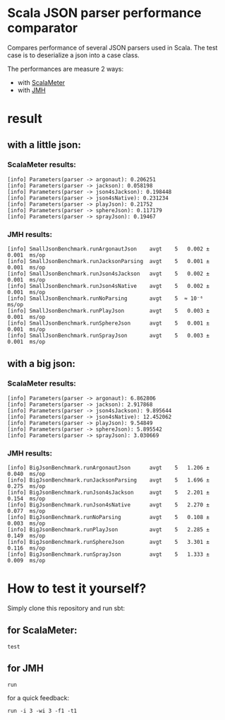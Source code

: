 Scala JSON parser performance comparator
========================================

Compares performance of several JSON parsers used in Scala.
The test case is to deserialize a json into a case class.

The performances are measure 2 ways:
- with [ScalaMeter](http://scalameter.github.io/)
- with [JMH](https://github.com/ktoso/sbt-jmh)

# result
## with a little json:
### ScalaMeter results:

    [info] Parameters(parser -> argonaut): 0.206251
    [info] Parameters(parser -> jackson): 0.058198
    [info] Parameters(parser -> json4sJackson): 0.198448
    [info] Parameters(parser -> json4sNative): 0.231234
    [info] Parameters(parser -> playJson): 0.21752
    [info] Parameters(parser -> sphereJson): 0.117179
    [info] Parameters(parser -> sprayJson): 0.19467

### JMH results:

    [info] SmallJsonBenchmark.runArgonautJson    avgt    5   0.002 ±  0.001  ms/op
    [info] SmallJsonBenchmark.runJacksonParsing  avgt    5   0.001 ±  0.001  ms/op
    [info] SmallJsonBenchmark.runJson4sJackson   avgt    5   0.002 ±  0.001  ms/op
    [info] SmallJsonBenchmark.runJson4sNative    avgt    5   0.002 ±  0.001  ms/op
    [info] SmallJsonBenchmark.runNoParsing       avgt    5  ≈ 10⁻⁶           ms/op
    [info] SmallJsonBenchmark.runPlayJson        avgt    5   0.003 ±  0.001  ms/op
    [info] SmallJsonBenchmark.runSphereJson      avgt    5   0.001 ±  0.001  ms/op
    [info] SmallJsonBenchmark.runSprayJson       avgt    5   0.003 ±  0.001  ms/op

## with a big json:
### ScalaMeter results:

    [info] Parameters(parser -> argonaut): 6.862806
    [info] Parameters(parser -> jackson): 2.917868
    [info] Parameters(parser -> json4sJackson): 9.895644
    [info] Parameters(parser -> json4sNative): 12.452062
    [info] Parameters(parser -> playJson): 9.54849
    [info] Parameters(parser -> sphereJson): 5.895542
    [info] Parameters(parser -> sprayJson): 3.030669

### JMH results:

    [info] BigJsonBenchmark.runArgonautJson      avgt    5   1.206 ±  0.040  ms/op
    [info] BigJsonBenchmark.runJacksonParsing    avgt    5   1.696 ±  0.275  ms/op
    [info] BigJsonBenchmark.runJson4sJackson     avgt    5   2.201 ±  0.154  ms/op
    [info] BigJsonBenchmark.runJson4sNative      avgt    5   2.270 ±  0.077  ms/op
    [info] BigJsonBenchmark.runNoParsing         avgt    5   0.108 ±  0.003  ms/op
    [info] BigJsonBenchmark.runPlayJson          avgt    5   2.285 ±  0.149  ms/op
    [info] BigJsonBenchmark.runSphereJson        avgt    5   3.301 ±  0.116  ms/op
    [info] BigJsonBenchmark.runSprayJson         avgt    5   1.333 ±  0.009  ms/op

# How to test it yourself?

Simply clone this repository and run sbt:

## for ScalaMeter:

    test


## for JMH

    run

for a quick feedback:

    run -i 3 -wi 3 -f1 -t1
